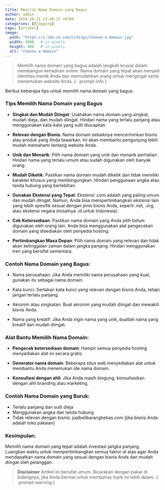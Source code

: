 ```yaml
---
title: Memilih Nama Domain yang Bagus
author: admin
date: 2024-10-21 13:49:27 +0700
categories: [Blogging]
tags: [artikel]
image:
  path: "https://i.ibb.co.com/CstGJgz/choose-a-domain.jpg"
  width: 1000   # in pixels
  height: 400   # in pixels
  alt: "choose-a-domain"
---
```


> Memilih nama domain yang bagus adalah langkah krusial dalam membangun kehadiran online. Nama domain yang tepat akan menjadi identitas merek Anda dan memudahkan orang untuk mengingat serta menemukan website Anda.
{: .prompt-info }


Berikut beberapa tips untuk memilih nama domain yang bagus:

### Tips Memilih Nama Domain yang Bagus

- **Singkat dan Mudah Diingat**:
  Usahakan nama domain yang singkat, mudah dieja, dan mudah diingat.
  Hindari nama yang terlalu panjang atau menggunakan kata-kata yang sulit diucapkan.

- **Relevan dengan Bisnis**:
  Nama domain sebaiknya mencerminkan bisnis atau produk yang Anda tawarkan. Ini akan membantu pengunjung lebih mudah memahami tentang website Anda.

- **Unik dan Menarik**:
  Pilih nama domain yang unik dan menarik perhatian. Hindari nama yang terlalu umum atau sudah digunakan oleh banyak orang.

- **Mudah Diketik**:
  Pastikan nama domain mudah diketik dan tidak memiliki karakter khusus yang membingungkan. Hindari penggunaan angka atau tanda hubung yang berlebihan.

- **Gunakan Ekstensi yang Tepat**:
  Ekstensi .com adalah yang paling umum dan mudah diingat. Namun, Anda bisa mempertimbangkan ekstensi lain yang lebih spesifik sesuai dengan jenis bisnis Anda, seperti .net, .org, atau ekstensi negara (misalnya .id untuk Indonesia).

- **Cek Ketersediaan**:
  Pastikan nama domain yang Anda pilih belum digunakan oleh orang lain.
  Anda bisa menggunakan alat pengecekan domain yang disediakan oleh penyedia hosting.

- **Pertimbangkan Masa Depan**:
  Pilih nama domain yang relevan dan tidak akan ketinggalan zaman dalam jangka panjang. Hindari menggunakan tren yang bersifat sementara.

### Contoh Nama Domain yang Bagus:
- Nama perusahaan: 
  Jika Anda memiliki nama perusahaan yang kuat, gunakan itu sebagai nama domain.

- Kata kunci: 
  Sertakan kata kunci yang relevan dengan bisnis Anda, tetapi jangan terlalu panjang.

- Akronim atau singkatan: 
  Buat akronim yang mudah diingat dan mewakili bisnis Anda.

- Nama yang kreatif: 
  Jika Anda ingin nama yang unik, buatlah nama yang kreatif dan mudah diingat.


### Alat Bantu Memilih Nama Domain:

- **Pengecek ketersediaan domain**: 
  Hampir semua penyedia hosting menyediakan alat ini secara gratis.

- **Generator nama domain**: 
  Beberapa situs web menyediakan alat untuk membantu Anda menemukan ide nama domain.

- **Konsultasi dengan ahli**: 
  Jika Anda masih bingung, konsultasikan dengan ahli branding atau marketing.


### Contoh Nama Domain yang Buruk:

- Terlalu panjang dan sulit dieja
- Menggunakan angka dan tanda hubung
- Tidak relevan dengan bisnis: jualbelibarangbekas.com (jika bisnis Anda adalah toko pakaian)


### Kesimpulan:

Memilih nama domain yang tepat adalah investasi jangka panjang. Luangkan waktu untuk mempertimbangkan semua faktor di atas agar Anda mendapatkan nama domain yang sesuai dengan bisnis Anda dan mudah diingat oleh pelanggan.


> **Disclaimer** 
> Artikel ini bersifat umum. Bicarakan dengan pakar di bidangnya, jika Anda berniat untuk membahas topik ini lebih dalam.
{: .prompt-warning }